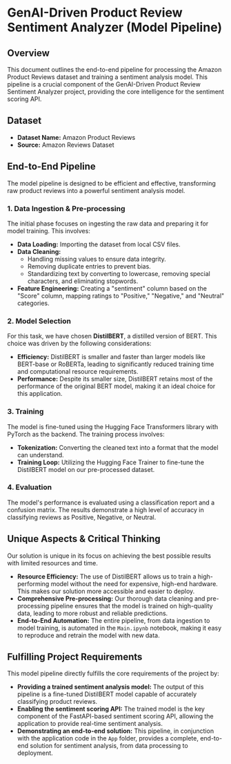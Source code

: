 # GenAI-Driven Product Review Sentiment Analyzer (Model Pipeline)

## Overview

This document outlines the end-to-end pipeline for processing the Amazon Product Reviews dataset and training a sentiment analysis model. This pipeline is a crucial component of the GenAI-Driven Product Review Sentiment Analyzer project, providing the core intelligence for the sentiment scoring API.

## Dataset

*   **Dataset Name:** Amazon Product Reviews
*   **Source:** Amazon Reviews Dataset

## End-to-End Pipeline

The model pipeline is designed to be efficient and effective, transforming raw product reviews into a powerful sentiment analysis model.

### 1. Data Ingestion & Pre-processing

The initial phase focuses on ingesting the raw data and preparing it for model training. This involves:

*   **Data Loading:** Importing the dataset from local CSV files.
*   **Data Cleaning:**
    *   Handling missing values to ensure data integrity.
    *   Removing duplicate entries to prevent bias.
    *   Standardizing text by converting to lowercase, removing special characters, and eliminating stopwords.
*   **Feature Engineering:** Creating a "sentiment" column based on the "Score" column, mapping ratings to "Positive," "Negative," and "Neutral" categories.

### 2. Model Selection

For this task, we have chosen **DistilBERT**, a distilled version of BERT. This choice was driven by the following considerations:

*   **Efficiency:** DistilBERT is smaller and faster than larger models like BERT-base or RoBERTa, leading to significantly reduced training time and computational resource requirements.
*   **Performance:** Despite its smaller size, DistilBERT retains most of the performance of the original BERT model, making it an ideal choice for this application.

### 3. Training

The model is fine-tuned using the Hugging Face Transformers library with PyTorch as the backend. The training process involves:

*   **Tokenization:** Converting the cleaned text into a format that the model can understand.
*   **Training Loop:** Utilizing the Hugging Face Trainer to fine-tune the DistilBERT model on our pre-processed dataset.

### 4. Evaluation

The model's performance is evaluated using a classification report and a confusion matrix. The results demonstrate a high level of accuracy in classifying reviews as Positive, Negative, or Neutral.

## Unique Aspects & Critical Thinking

Our solution is unique in its focus on achieving the best possible results with limited resources and time.

*   **Resource Efficiency:** The use of DistilBERT allows us to train a high-performing model without the need for expensive, high-end hardware. This makes our solution more accessible and easier to deploy.
*   **Comprehensive Pre-processing:** Our thorough data cleaning and pre-processing pipeline ensures that the model is trained on high-quality data, leading to more robust and reliable predictions.
*   **End-to-End Automation:** The entire pipeline, from data ingestion to model training, is automated in the `Main.ipynb` notebook, making it easy to reproduce and retrain the model with new data.

## Fulfilling Project Requirements

This model pipeline directly fulfills the core requirements of the project by:

*   **Providing a trained sentiment analysis model:** The output of this pipeline is a fine-tuned DistilBERT model capable of accurately classifying product reviews.
*   **Enabling the sentiment scoring API:** The trained model is the key component of the FastAPI-based sentiment scoring API, allowing the application to provide real-time sentiment analysis.
*   **Demonstrating an end-to-end solution:** This pipeline, in conjunction with the application code in the `App` folder, provides a complete, end-to-end solution for sentiment analysis, from data processing to deployment.
